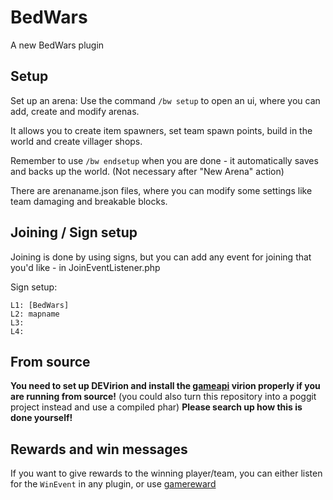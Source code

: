 # BedWars
A new BedWars plugin 
## Setup
Set up an arena:
Use the command `/bw setup` to open an ui, where you can add, create and modify arenas.

It allows you to create item spawners, set team spawn points, build in the world and create villager shops.

Remember to use `/bw endsetup` when you are done - it automatically saves and backs up the world. (Not necessary after "New Arena" action)

There are arenaname.json files, where you can modify some settings like team damaging and breakable blocks.

## Joining / Sign setup
Joining is done by using signs, but you can add any event for joining that you'd like - in JoinEventListener.php

Sign setup:
```
L1: [BedWars]
L2: mapname
L3: 
L4: 
```

## From source

**You need to set up DEVirion and install the [gameapi](https://github.com/thebigsmileXD/gameapi) virion properly if you are running from source!**
(you could also turn this repository into a poggit project instead and use a compiled phar)
**Please search up how this is done yourself!**

## Rewards and win messages
If you want to give rewards to the winning player/team, you can either listen for the `WinEvent` in any plugin, or use [gamereward](https://github.com/thebigsmileXD/gamereward)

